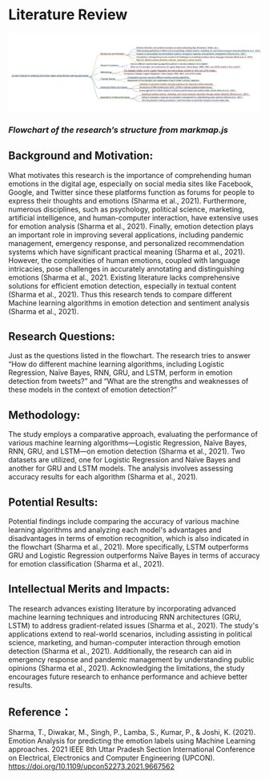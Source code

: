 # Literature Review
![flowchart](flowchart.png)
### *Flowchart of the research’s structure from markmap.js* 
## Background and Motivation:
What motivates this research is the importance of comprehending human emotions in the digital age, especially on social media sites like Facebook, Google, and Twitter since these platforms function as forums for people to express their thoughts and emotions (Sharma et al., 2021). Furthermore, numerous disciplines, such as psychology, political science, marketing, artificial intelligence, and human-computer interaction, have extensive uses for emotion analysis (Sharma et al., 2021). Finally, emotion detection plays an important role in improving several applications, including pandemic management, emergency response, and personalized recommendation systems which have significant practical meaning (Sharma et al., 2021). However, the complexities of human emotions, coupled with language intricacies, pose challenges in accurately annotating and distinguishing emotions (Sharma et al., 2021. Existing literature lacks comprehensive solutions for efficient emotion detection, especially in textual content (Sharma et al., 2021). Thus this research tends to compare different Machine learning algorithms in emotion detection and sentiment analysis (Sharma et al., 2021). 
## Research Questions:
Just as the questions listed in the flowchart. The research tries to answer “How do different machine learning algorithms, including Logistic Regression, Naïve Bayes, RNN, GRU, and LSTM, perform in emotion detection from tweets?” and “What are the strengths and weaknesses of these models in the context of emotion detection?”
## Methodology:
The study employs a comparative approach, evaluating the performance of various machine learning algorithms—Logistic Regression, Naïve Bayes, RNN, GRU, and LSTM—on emotion detection (Sharma et al., 2021). Two datasets are utilized, one for Logistic Regression and Naïve Bayes and another for GRU and LSTM models. The analysis involves assessing accuracy results for each algorithm (Sharma et al., 2021).
## Potential Results:
Potential findings include comparing the accuracy of various machine learning algorithms and analyzing each model's advantages and disadvantages in terms of emotion recognition, which is also indicated in the flowchart (Sharma et al., 2021). More specifically, LSTM outperforms GRU and Logistic Regression outperforms Naïve Bayes in terms of accuracy for emotion classification (Sharma et al., 2021). 
## Intellectual Merits and Impacts:
The research advances existing literature by incorporating advanced machine learning techniques and introducing RNN architectures (GRU, LSTM) to address gradient-related issues (Sharma et al., 2021). The study's applications extend to real-world scenarios, including assisting in political science, marketing, and human-computer interaction through emotion detection (Sharma et al., 2021). Additionally, the research can aid in emergency response and pandemic management by understanding public opinions (Sharma et al., 2021). Acknowledging the limitations, the study encourages future research to enhance performance and achieve better results.
## Reference：
Sharma, T., Diwakar, M., Singh, P., Lamba, S., Kumar, P., & Joshi, K. (2021). Emotion Analysis for predicting the emotion labels using Machine Learning approaches. 2021 IEEE 8th Uttar Pradesh Section International Conference on Electrical, Electronics and Computer Engineering (UPCON). https://doi.org/10.1109/upcon52273.2021.9667562

